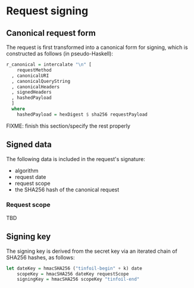 # Request signing

## Canonical request form

The request is first transformed into a canonical form for signing,
which is constructed as follows (in pseudo-Haskell):

```haskell
r_canonical = intercalate "\n" [
    requestMethod
  , canonicalURI
  , canonicalQueryString
  , canonicalHeaders
  , signedHeaders
  , hashedPayload
  ]
  where
    hashedPayload = hexDigest $ sha256 requestPayload
```

FIXME: finish this section/specify the rest properly

## Signed data

The following data is included in the request's signature:

 - algorithm
 - request date
 - request scope
 - the SHA256 hash of the canonical request

### Request scope

TBD

## Signing key

The signing key is derived from the secret key via an iterated chain
of SHA256 hashes, as follows:

```haskell
let dateKey = hmacSHA256 ("tinfoil-begin" + k) date
    scopeKey = hmacSHA256 dateKey requestScope
    signingKey = hmacSHA256 scopeKey "tinfoil-end"
```

